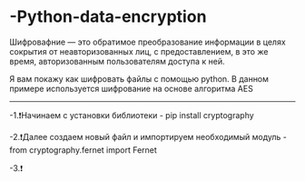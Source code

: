 # -Python-data-encryption

Шифровафние — это обратимое преобразование информации в целях сокрытия от неавторизованных лиц, с предоставлением, в это же время, авторизованным пользователям доступа к ней.

Я вам покажу как шифровать файлы с помощью python. В данном примере используется шифрование на основе алгоритма AES

___________________________________________________________
-1.❗️Начинаем с установки библиотеки - pip install cryptography

-2.❗️Далее создаем новый файл и импортируем необходимый модуль - from cryptography.fernet import Fernet

-3.❗️
